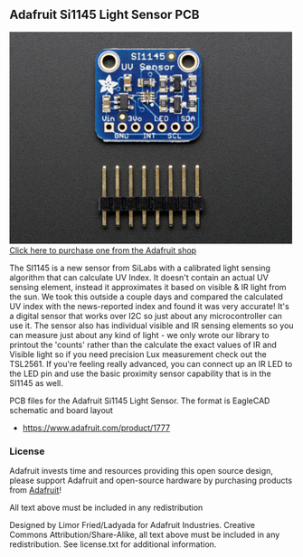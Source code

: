 ## Adafruit Si1145 Light Sensor PCB
<a href="http://www.adafruit.com/products/1777"><img src="assets/image.jpg?raw=true" width="500px"><br/>
Click here to purchase one from the Adafruit shop</a>

The SI1145 is a new sensor from SiLabs with a calibrated light sensing algorithm that can calculate UV Index. It doesn't contain an actual UV sensing element, instead it approximates it based on visible & IR light from the sun. We took this outside a couple days and compared the calculated UV index with the news-reported index and found it was very accurate! It's a digital sensor that works over I2C so just about any microcontroller can use it. The sensor also has individual visible and IR sensing elements so you can measure just about any kind of light - we only wrote our library to printout the 'counts' rather than the calculate the exact values of IR and Visible light so if you need precision Lux measurement check out the TSL2561. If you're feeling really advanced, you can connect up an IR LED to the LED pin and use the basic proximity sensor capability that is in the SI1145 as well.

PCB files for the Adafruit Si1145 Light Sensor. The format is EagleCAD schematic and board layout
- https://www.adafruit.com/product/1777

### License

Adafruit invests time and resources providing this open source design, please support Adafruit and open-source hardware by purchasing products from [Adafruit](https://www.adafruit.com)!

All text above must be included in any redistribution

Designed by Limor Fried/Ladyada for Adafruit Industries.
Creative Commons Attribution/Share-Alike, all text above must be included in any redistribution. 
See license.txt for additional information.

